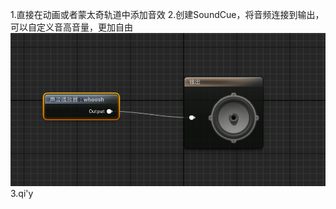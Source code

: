 1.直接在动画或者蒙太奇轨道中添加音效
2.创建SoundCue，将音频连接到输出，可以自定义音高音量，更加自由
![输入图片说明](/imgs/2024-08-11/OKhtnAFVMAb0omy8.png)
3.qi'y

<!--stackedit_data:
eyJoaXN0b3J5IjpbLTEwNjMzNjE5OTZdfQ==
-->